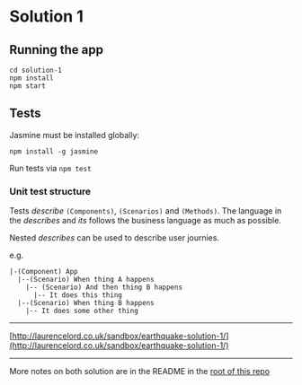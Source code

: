 # Solution 1

## Running the app

```
cd solution-1
npm install
npm start
```


## Tests

Jasmine must be installed globally:

`npm install -g jasmine`

Run tests via `npm test`

### Unit test structure

Tests _describe_ `(Components)`, `(Scenarios)` and `(Methods)`.
The language in the _describes_ and _its_ follows the business language
as much as possible.

Nested _describes_ can be used to describe user journies.

e.g. 
```
|-(Component) App 
  |--(Scenario) When thing A happens
    |-- (Scenario) And then thing B happens
      |-- It does this thing
  |--(Scenario) When thing B happens
    |-- It does some other thing
```

---

[http://laurencelord.co.uk/sandbox/earthquake-solution-1/](http://laurencelord.co.uk/sandbox/earthquake-solution-1/)

---

More notes on both solution are in the README in the [root of this repo](https://github.com/LL782/earthquakes)